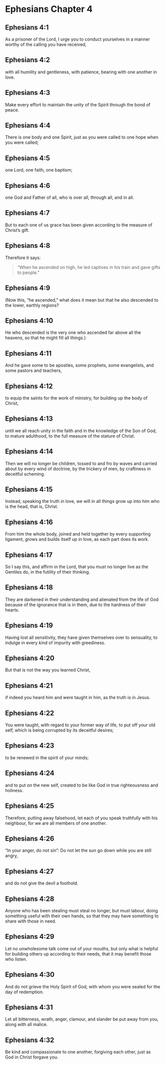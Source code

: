 # Ephesians Chapter 4

## Ephesians 4:1

As a prisoner of the Lord, I urge you to conduct yourselves in a manner worthy of the calling you have received,

## Ephesians 4:2

with all humility and gentleness, with patience, bearing with one another in love.

## Ephesians 4:3

Make every effort to maintain the unity of the Spirit through the bond of peace.

## Ephesians 4:4

There is one body and one Spirit, just as you were called to one hope when you were called;

## Ephesians 4:5

one Lord, one faith, one baptism;

## Ephesians 4:6

one God and Father of all, who is over all, through all, and in all.

## Ephesians 4:7

But to each one of us grace has been given according to the measure of Christ’s gift.

## Ephesians 4:8

Therefore it says:

> “When he ascended on high,
> he led captives in his train
> and gave gifts to people.”

## Ephesians 4:9

(Now this, “he ascended,” what does it mean but that he also descended to the lower, earthly regions?

## Ephesians 4:10

He who descended is the very one who ascended far above all the heavens, so that he might fill all things.)

## Ephesians 4:11

And he gave some to be apostles, some prophets, some evangelists, and some pastors and teachers,

## Ephesians 4:12

to equip the saints for the work of ministry, for building up the body of Christ,

## Ephesians 4:13

until we all reach unity in the faith and in the knowledge of the Son of God, to mature adulthood, to the full measure of the stature of Christ.

## Ephesians 4:14

Then we will no longer be children, tossed to and fro by waves and carried about by every wind of doctrine, by the trickery of men, by craftiness in deceitful scheming.

## Ephesians 4:15

Instead, speaking the truth in love, we will in all things grow up into him who is the head, that is, Christ.

## Ephesians 4:16

From him the whole body, joined and held together by every supporting ligament, grows and builds itself up in love, as each part does its work.

## Ephesians 4:17

So I say this, and affirm in the Lord, that you must no longer live as the Gentiles do, in the futility of their thinking.

## Ephesians 4:18

They are darkened in their understanding and alienated from the life of God because of the ignorance that is in them, due to the hardness of their hearts.

## Ephesians 4:19

Having lost all sensitivity, they have given themselves over to sensuality, to indulge in every kind of impurity with greediness.

## Ephesians 4:20

But that is not the way you learned Christ,

## Ephesians 4:21

if indeed you heard him and were taught in him, as the truth is in Jesus.

## Ephesians 4:22

You were taught, with regard to your former way of life, to put off your old self, which is being corrupted by its deceitful desires;

## Ephesians 4:23

to be renewed in the spirit of your minds;

## Ephesians 4:24

and to put on the new self, created to be like God in true righteousness and holiness.

## Ephesians 4:25

Therefore, putting away falsehood, let each of you speak truthfully with his neighbour, for we are all members of one another.

## Ephesians 4:26

“In your anger, do not sin”: Do not let the sun go down while you are still angry,

## Ephesians 4:27

and do not give the devil a foothold.

## Ephesians 4:28

Anyone who has been stealing must steal no longer, but must labour, doing something useful with their own hands, so that they may have something to share with those in need.

## Ephesians 4:29

Let no unwholesome talk come out of your mouths, but only what is helpful for building others up according to their needs, that it may benefit those who listen.

## Ephesians 4:30

And do not grieve the Holy Spirit of God, with whom you were sealed for the day of redemption.

## Ephesians 4:31

Let all bitterness, wrath, anger, clamour, and slander be put away from you, along with all malice.

## Ephesians 4:32

Be kind and compassionate to one another, forgiving each other, just as God in Christ forgave you.
